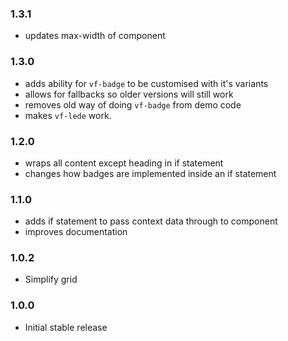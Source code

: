 ### 1.3.1

- updates max-width of component

### 1.3.0

- adds ability for `vf-badge` to be customised with it's variants
- allows for fallbacks so older versions will still work
- removes old way of doing `vf-badge` from demo code
- makes `vf-lede` work.

### 1.2.0

- wraps all content except heading in if statement
- changes how badges are implemented inside an if statement

### 1.1.0

- adds if statement to pass context data through to component
- improves documentation

### 1.0.2

- Simplify grid

### 1.0.0

- Initial stable release
